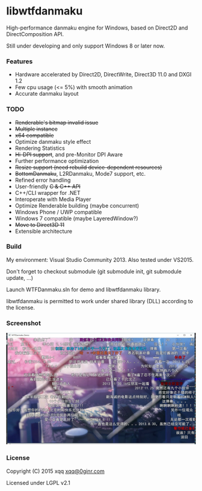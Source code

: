 libwtfdanmaku
=============
High-performance danmaku engine for Windows, based on Direct2D and DirectComposition API.

Still under developing and only support Windows 8 or later now.

### Features
- Hardware accelerated by Direct2D, DirectWrite, Direct3D 11.0 and DXGI 1.2
- Few cpu usage (<= 5%) with smooth animation
- Accurate danmaku layout

### TODO
- ~~Renderable's bitmap invalid issue~~
- ~~Multiple instance~~
- ~~x64 compatible~~
- Optimize danmaku style effect
- Rendering Statistics
- ~~Hi-DPI support~~, and pre-Monitor DPI Aware
- Further performance optimization
- ~~Resize support (need rebuild device-dependent resources)~~
- ~~BottomDanmaku~~, L2RDanmaku, Mode7 support, etc.
- Refined error handling
- User-friendly ~~C & C++ API~~
- C++/CLI wrapper for .NET
- Interoperate with Media Player
- Optimize Renderable building (maybe concurrent)
- Windows Phone / UWP compatible
- Windows 7 compatible (maybe LayeredWindow?)
- ~~Move to Direct3D 11~~
- Extensible architecture

### Build
My environment: Visual Studio Community 2013. Also tested under VS2015.

Don't forget to checkout submodule (git submodule init, git submodule update, ...)

Launch WTFDanmaku.sln for demo and libwtfdanmaku library.

libwtfdanmaku is permitted to work under shared library (DLL) according to the license.

### Screenshot

![5cmps](https://raw.githubusercontent.com/xqq/xqq.github.io/master/img/wtf_screenshot_1.jpg)

### License
Copyright (C) 2015 xqq <xqq@0ginr.com>

Licensed under LGPL v2.1